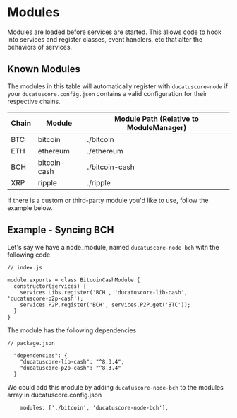 # Modules
Modules are loaded before services are started. This allows code to hook into services and register classes, event handlers, etc that alter the behaviors of services.

## Known Modules
The modules in this table will automatically register with `ducatuscore-node` if your `ducatuscore.config.json` contains a valid configuration for their respective chains.

| Chain          | Module         | Module Path (Relative to ModuleManager) |
| -------------- | -------------- | -------------- |
| BTC            | bitcoin        | ./bitcoin      |
| ETH            | ethereum       | ./ethereum     |
| BCH            | bitcoin-cash   | ./bitcoin-cash |
| XRP            | ripple         | ./ripple       |

If there is a custom or third-party module you'd like to use, follow the example below.

## Example - Syncing BCH
Let's say we have a node_module, named `ducatuscore-node-bch` with the following code

```
// index.js

module.exports = class BitcoinCashModule {
  constructor(services) {
    services.Libs.register('BCH', 'ducatuscore-lib-cash', 'ducatuscore-p2p-cash');
    services.P2P.register('BCH', services.P2P.get('BTC'));
  }
}
```

The module has the following dependencies
```
// package.json

  "dependencies": {
    "ducatuscore-lib-cash": "^8.3.4",
    "ducatuscore-p2p-cash": "^8.3.4"
  }

```

We could add this module by adding `ducatuscore-node-bch` to the modules array in ducatuscore.config.json

```
    modules: ['./bitcoin', 'ducatuscore-node-bch'],
```
